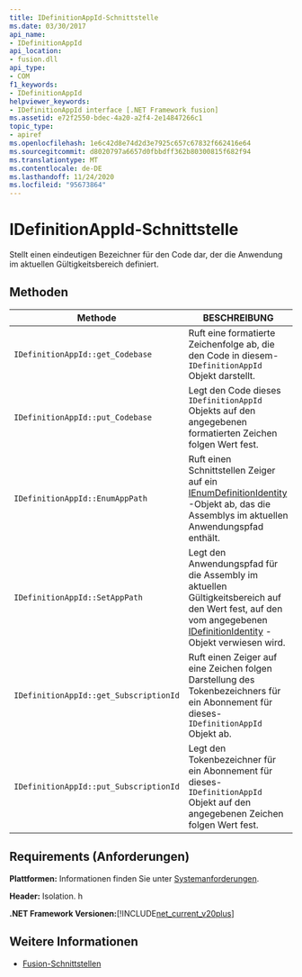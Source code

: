 ```yaml
---
title: IDefinitionAppId-Schnittstelle
ms.date: 03/30/2017
api_name:
- IDefinitionAppId
api_location:
- fusion.dll
api_type:
- COM
f1_keywords:
- IDefinitionAppId
helpviewer_keywords:
- IDefinitionAppId interface [.NET Framework fusion]
ms.assetid: e72f2550-bdec-4a20-a2f4-2e14847266c1
topic_type:
- apiref
ms.openlocfilehash: 1e6c42d8e74d2d3e7925c657c67832f662416e64
ms.sourcegitcommit: d8020797a6657d0fbbdff362b80300815f682f94
ms.translationtype: MT
ms.contentlocale: de-DE
ms.lasthandoff: 11/24/2020
ms.locfileid: "95673864"
---
```

# <a name="idefinitionappid-interface"></a>IDefinitionAppId-Schnittstelle

Stellt einen eindeutigen Bezeichner für den Code dar, der die Anwendung im aktuellen Gültigkeitsbereich definiert.  
  
## <a name="methods"></a>Methoden  
  
|Methode|BESCHREIBUNG|  
|------------|-----------------|  
|`IDefinitionAppId::get_Codebase`|Ruft eine formatierte Zeichenfolge ab, die den Code in diesem- `IDefinitionAppId` Objekt darstellt.|  
|`IDefinitionAppId::put_Codebase`|Legt den Code dieses `IDefinitionAppId` Objekts auf den angegebenen formatierten Zeichen folgen Wert fest.|  
|`IDefinitionAppId::EnumAppPath`|Ruft einen Schnittstellen Zeiger auf ein [IEnumDefinitionIdentity](ienumdefinitionidentity-interface.md) -Objekt ab, das die Assemblys im aktuellen Anwendungspfad enthält.|  
|`IDefinitionAppId::SetAppPath`|Legt den Anwendungspfad für die Assembly im aktuellen Gültigkeitsbereich auf den Wert fest, auf den vom angegebenen [IDefinitionIdentity](idefinitionidentity-interface.md) -Objekt verwiesen wird.|  
|`IDefinitionAppId::get_SubscriptionId`|Ruft einen Zeiger auf eine Zeichen folgen Darstellung des Tokenbezeichners für ein Abonnement für dieses- `IDefinitionAppId` Objekt ab.|  
|`IDefinitionAppId::put_SubscriptionId`|Legt den Tokenbezeichner für ein Abonnement für dieses- `IDefinitionAppId` Objekt auf den angegebenen Zeichen folgen Wert fest.|  
  
## <a name="requirements"></a>Requirements (Anforderungen)  

 **Plattformen:** Informationen finden Sie unter [Systemanforderungen](../../get-started/system-requirements.md).  
  
 **Header:** Isolation. h  
  
 **.NET Framework Versionen:**[!INCLUDE[net_current_v20plus](../../../../includes/net-current-v20plus-md.md)]  
  
## <a name="see-also"></a>Weitere Informationen

- [Fusion-Schnittstellen](fusion-interfaces.md)
